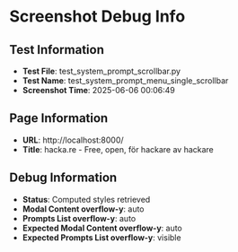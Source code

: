 # Screenshot Debug Info

## Test Information

- **Test File**: test_system_prompt_scrollbar.py
- **Test Name**: test_system_prompt_menu_single_scrollbar
- **Screenshot Time**: 2025-06-06 00:06:49

## Page Information

- **URL**: http://localhost:8000/
- **Title**: hacka.re - Free, open, för hackare av hackare

## Debug Information

- **Status**: Computed styles retrieved
- **Modal Content overflow-y**: auto
- **Prompts List overflow-y**: auto
- **Expected Modal Content overflow-y**: auto
- **Expected Prompts List overflow-y**: visible

